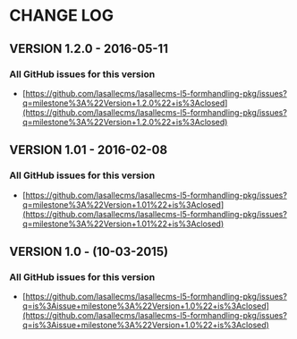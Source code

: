 # CHANGE LOG

## VERSION 1.2.0 - 2016-05-11

### All GitHub issues for this version
* [https://github.com/lasallecms/lasallecms-l5-formhandling-pkg/issues?q=milestone%3A%22Version+1.2.0%22+is%3Aclosed](https://github.com/lasallecms/lasallecms-l5-formhandling-pkg/issues?q=milestone%3A%22Version+1.2.0%22+is%3Aclosed)

## VERSION 1.01 - 2016-02-08

### All GitHub issues for this version
* [https://github.com/lasallecms/lasallecms-l5-formhandling-pkg/issues?q=milestone%3A%22Version+1.01%22+is%3Aclosed](https://github.com/lasallecms/lasallecms-l5-formhandling-pkg/issues?q=milestone%3A%22Version+1.01%22+is%3Aclosed)


## VERSION 1.0 - (10-03-2015)

### All GitHub issues for this version
* [https://github.com/lasallecms/lasallecms-l5-formhandling-pkg/issues?q=is%3Aissue+milestone%3A%22Version+1.0%22+is%3Aclosed](https://github.com/lasallecms/lasallecms-l5-formhandling-pkg/issues?q=is%3Aissue+milestone%3A%22Version+1.0%22+is%3Aclosed)






